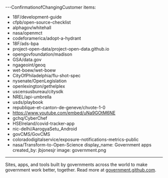 ---Confirmation​of​Changing​Customer​
items:
 - 18F/development-guide
 - cfpb/open-source-checklist
 - alphagov/whitehall
 - nasa/openmct
 - codeforamerica/adopt-a-hydrant
 - 18F/ads-bpa
 - project-open-data/project-open-data.github.io
 - opengovfoundation/madison
 - GSA/data.gov
 - ngageoint/geoq
 - wet-boew/wet-boew
 - CityOfPhiladelphia/flu-shot-spec
 - nysenate/OpenLegislation
 - openlexington/gethelplex
 - uscensusbureau/citysdk
 - NREL/api-umbrella
 - usds/playbook
 - republique-et-canton-de-geneve/chvote-1-0
 - https://www.youtube.com/embed/uNa9GOtM6NE
 - gchq/CyberChef
 - HSEIreland/covid-tracker-app
 - nic-delhi/AarogyaSetu_Android
 - govCMS/GovCMS
 - coloradodigitalservice/exposure-notifications-metrics-public
 - nasa/Transform-to-Open-Science
display_name: Government apps
created_by: jbjonesjr
image: government.png
---
Sites, apps, and tools built by governments across the world to make government work better, together.  Read more at [government.github.com](https://government.github.com).
